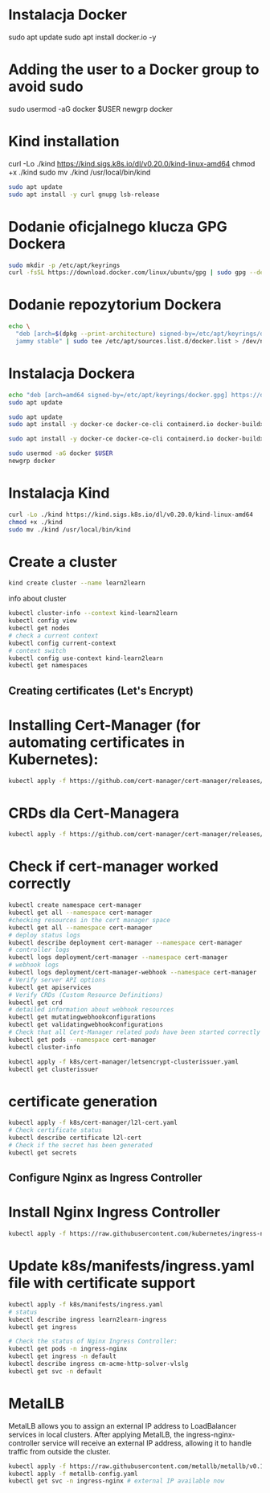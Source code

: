 # Instalacja Docker
sudo apt update
sudo apt install docker.io -y

# Adding the user to a Docker group to avoid sudo
sudo usermod -aG docker $USER
newgrp docker

# Kind installation
curl -Lo ./kind https://kind.sigs.k8s.io/dl/v0.20.0/kind-linux-amd64
chmod +x ./kind
sudo mv ./kind /usr/local/bin/kind

```bash
sudo apt update
sudo apt install -y curl gnupg lsb-release
```

# Dodanie oficjalnego klucza GPG Dockera
```bash
sudo mkdir -p /etc/apt/keyrings
curl -fsSL https://download.docker.com/linux/ubuntu/gpg | sudo gpg --dearmor -o /etc/apt/keyrings/docker.gpg
```

# Dodanie repozytorium Dockera
```bash
echo \
  "deb [arch=$(dpkg --print-architecture) signed-by=/etc/apt/keyrings/docker.gpg] https://download.docker.com/linux/ubuntu \
  jammy stable" | sudo tee /etc/apt/sources.list.d/docker.list > /dev/null
```
# Instalacja Dockera
```bash
echo "deb [arch=amd64 signed-by=/etc/apt/keyrings/docker.gpg] https://download.docker.com/linux/ubuntu jammy stable" | sudo tee /etc/apt/sources.list.d/docker.list
sudo apt update
```
```bash
sudo apt update
sudo apt install -y docker-ce docker-ce-cli containerd.io docker-buildx-plugin docker-compose-plugin
```
```bash
sudo apt install -y docker-ce docker-ce-cli containerd.io docker-buildx-plugin docker-compose-plugin
```
```bash
sudo usermod -aG docker $USER
newgrp docker
```

# Instalacja Kind
```bash
curl -Lo ./kind https://kind.sigs.k8s.io/dl/v0.20.0/kind-linux-amd64
chmod +x ./kind
sudo mv ./kind /usr/local/bin/kind
```

# Create a cluster
```bash
kind create cluster --name learn2learn
```
info about cluster
```bash
kubectl cluster-info --context kind-learn2learn
kubectl config view
kubectl get nodes
# check a current context
kubectl config current-context
# context switch
kubectl config use-context kind-learn2learn
kubectl get namespaces
```
## Creating certificates (Let's Encrypt)
# Installing Cert-Manager (for automating certificates in Kubernetes):
```bash
kubectl apply -f https://github.com/cert-manager/cert-manager/releases/latest/download/cert-manager.yaml
```
# CRDs dla Cert-Managera
```bash
kubectl apply -f https://github.com/cert-manager/cert-manager/releases/latest/download/cert-manager.crds.yaml
```
# Check if cert-manager worked correctly
```bash
kubectl create namespace cert-manager
kubectl get all --namespace cert-manager
#checking resources in the cert manager space
kubectl get all --namespace cert-manager
# deploy status logs
kubectl describe deployment cert-manager --namespace cert-manager
# controller logs
kubectl logs deployment/cert-manager --namespace cert-manager
# webhook logs
kubectl logs deployment/cert-manager-webhook --namespace cert-manager
# Verify server API options
kubectl get apiservices
# Verify CRDs (Custom Resource Definitions)
kubectl get crd
# detailed information about webhook resources
kubectl get mutatingwebhookconfigurations
kubectl get validatingwebhookconfigurations
# Check that all Cert-Manager related pods have been started correctly
kubectl get pods --namespace cert-manager
kubectl cluster-info
```

```bash
kubectl apply -f k8s/cert-manager/letsencrypt-clusterissuer.yaml
kubectl get clusterissuer
```

# certificate generation
```bash
kubectl apply -f k8s/cert-manager/l2l-cert.yaml
# Check certificate status
kubectl describe certificate l2l-cert
# Check if the secret has been generated
kubectl get secrets
```
## Configure Nginx as Ingress Controller
# Install Nginx Ingress Controller
```bash
kubectl apply -f https://raw.githubusercontent.com/kubernetes/ingress-nginx/main/deploy/static/provider/cloud/deploy.yaml
```
# Update k8s/manifests/ingress.yaml file with certificate support
```bash
kubectl apply -f k8s/manifests/ingress.yaml
# status
kubectl describe ingress learn2learn-ingress
kubectl get ingress

```
```bash
# Check the status of Nginx Ingress Controller:
kubectl get pods -n ingress-nginx
kubectl get ingress -n default
kubectl describe ingress cm-acme-http-solver-vlslg
kubectl get svc -n default
```

#  MetalLB

MetalLB allows you to assign an external IP address to LoadBalancer services in local clusters. After applying MetalLB, the ingress-nginx-controller service will receive an external IP address, allowing it to handle traffic from outside the cluster.
```bash
kubectl apply -f https://raw.githubusercontent.com/metallb/metallb/v0.13.10/config/manifests/metallb-native.yaml
kubectl apply -f metallb-config.yaml
kubectl get svc -n ingress-nginx # external IP available now

```
```bash

```
```bash

```
```bash

```
```bash

```
```bash

```
```bash

```
```bash

```
```bash

```
```bash

```
```bash

```
```bash

```
```bash

```
```bash

```
```bash

```